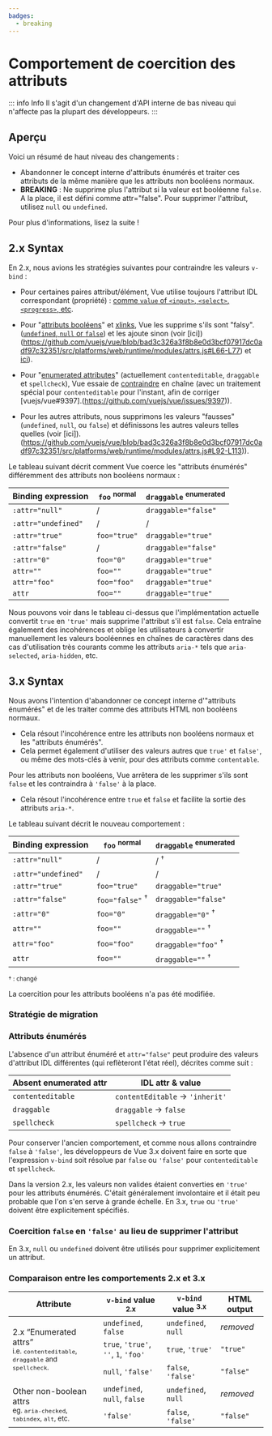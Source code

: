 ```yaml
---
badges:
  - breaking
---
```


# Comportement de coercition des attributs <MigrationBadges :badges="$frontmatter.badges" />

::: info Info
Il s'agit d'un changement d'API interne de bas niveau qui n'affecte pas la plupart des développeurs.
:::

## Aperçu

Voici un résumé de haut niveau des changements :

- Abandonner le concept interne d'attributs énumérés et traiter ces attributs de la même manière que les attributs non booléens normaux.
- **BREAKING** : Ne supprime plus l'attribut si la valeur est booléenne `false`. A la place, il est défini comme attr="false". Pour supprimer l'attribut, utilisez `null` ou `undefined`.

Pour plus d'informations, lisez la suite !

## 2.x Syntax

En 2.x, nous avions les stratégies suivantes pour contraindre les valeurs `v-bind` :

- Pour certaines paires attribut/élément, Vue utilise toujours l'attribut IDL correspondant (propriété) : [comme `value` of `<input>`, `<select>`, `<progress>`, etc](https://github.com/vuejs/vue/blob/bad3c326a3f8b8e0d3bcf07917dc0adf97c32351/src/platforms/web/util/attrs.js#L11-L18).

- Pour "[attributs booléens](https://github.com/vuejs/vue/blob/bad3c326a3f8b8e0d3bcf07917dc0adf97c32351/src/platforms/web/util/attrs.js#L33-L40)" et [xlinks](https://github.com/vuejs/vue/blob/bad3c326a3f8b8e0d3bcf07917dc0adf97c32351/src/platforms/web/util/attrs.js#L44-L46), Vue les supprime s'ils sont "falsy". ([`undefined`, `null` or `false`](https://github.com/vuejs/vue/blob/bad3c326a3f8b8e0d3bcf07917dc0adf97c32351/src/platforms/web/util/attrs.js#L52-L54)) et les ajoute sinon (voir [ici])(https://github.com/vuejs/vue/blob/bad3c326a3f8b8e0d3bcf07917dc0adf97c32351/src/platforms/web/runtime/modules/attrs.js#L66-L77) et [ici](https://github.com/vuejs/vue/blob/bad3c326a3f8b8e0d3bcf07917dc0adf97c32351/src/platforms/web/runtime/modules/attrs.js#L81-L85)).

- Pour "[enumerated attributes](https://github.com/vuejs/vue/blob/bad3c326a3f8b8e0d3bcf07917dc0adf97c32351/src/platforms/web/util/attrs.js#L20)" (actuellement `contenteditable`, `draggable` et `spellcheck`), Vue essaie de [contraindre](https://github.com/vuejs/vue/blob/bad3c326a3f8b8e0d3bcf07917dc0adf97c32351/src/platforms/web/util/attrs.js#L24-L31) en chaîne (avec un traitement spécial pour `contenteditable` pour l'instant, afin de corriger [vuejs/vue#9397].(https://github.com/vuejs/vue/issues/9397)).

- Pour les autres attributs, nous supprimons les valeurs "fausses" (`undefined`, `null`, ou `false`) et définissons les autres valeurs telles quelles (voir [ici]).(https://github.com/vuejs/vue/blob/bad3c326a3f8b8e0d3bcf07917dc0adf97c32351/src/platforms/web/runtime/modules/attrs.js#L92-L113)).

Le tableau suivant décrit comment Vue coerce les "attributs énumérés" différemment des attributs non booléens normaux :

| Binding expression  | `foo` <sup>normal</sup> | `draggable` <sup>enumerated</sup> |
| ------------------- | ----------------------- | --------------------------------- |
| `:attr="null"`      | /                       | `draggable="false"`               |
| `:attr="undefined"` | /                       | /                                 |
| `:attr="true"`      | `foo="true"`            | `draggable="true"`                |
| `:attr="false"`     | /                       | `draggable="false"`               |
| `:attr="0"`         | `foo="0"`               | `draggable="true"`                |
| `attr=""`           | `foo=""`                | `draggable="true"`                |
| `attr="foo"`        | `foo="foo"`             | `draggable="true"`                |
| `attr`              | `foo=""`                | `draggable="true"`                |

Nous pouvons voir dans le tableau ci-dessus que l'implémentation actuelle convertit `true` en `'true'` mais supprime l'attribut s'il est `false`. Cela entraîne également des incohérences et oblige les utilisateurs à convertir manuellement les valeurs booléennes en chaînes de caractères dans des cas d'utilisation très courants comme les attributs `aria-*` tels que `aria-selected`, `aria-hidden`, etc.

## 3.x Syntax

Nous avons l'intention d'abandonner ce concept interne d'"attributs énumérés" et de les traiter comme des attributs HTML non booléens normaux.

- Cela résout l'incohérence entre les attributs non booléens normaux et les "attributs énumérés".
- Cela permet également d'utiliser des valeurs autres que ``true'`` et ``false'``, ou même des mots-clés à venir, pour des attributs comme ``contentable``.

Pour les attributs non booléens, Vue arrêtera de les supprimer s'ils sont `false` et les contraindra à `'false'` à la place.

- Cela résout l'incohérence entre `true` et `false` et facilite la sortie des attributs `aria-*`.

Le tableau suivant décrit le nouveau comportement :

| Binding expression  | `foo` <sup>normal</sup>    | `draggable` <sup>enumerated</sup> |
| ------------------- | -------------------------- | --------------------------------- |
| `:attr="null"`      | /                          | / <sup>†</sup>                    |
| `:attr="undefined"` | /                          | /                                 |
| `:attr="true"`      | `foo="true"`               | `draggable="true"`                |
| `:attr="false"`     | `foo="false"` <sup>†</sup> | `draggable="false"`               |
| `:attr="0"`         | `foo="0"`                  | `draggable="0"` <sup>†</sup>      |
| `attr=""`           | `foo=""`                   | `draggable=""` <sup>†</sup>       |
| `attr="foo"`        | `foo="foo"`                | `draggable="foo"` <sup>†</sup>    |
| `attr`              | `foo=""`                   | `draggable=""` <sup>†</sup>       |

<small>† : changé</small>

La coercition pour les attributs booléens n'a pas été modifiée.

### Stratégie de migration

### Attributs énumérés

L'absence d'un attribut énuméré et `attr="false"` peut produire des valeurs d'attribut IDL différentes (qui reflèteront l'état réel), décrites comme suit :

| Absent enumerated attr | IDL attr & value                     |
| ---------------------- | ------------------------------------ |
| `contenteditable`      | `contentEditable` &rarr; `'inherit'` |
| `draggable`            | `draggable` &rarr; `false`           |
| `spellcheck`           | `spellcheck` &rarr; `true`           |

Pour conserver l'ancien comportement, et comme nous allons contraindre `false` à `'false'`, les développeurs de Vue 3.x doivent faire en sorte que l'expression `v-bind` soit résolue par `false` ou `'false'` pour `contenteditable` et `spellcheck`.

Dans la version 2.x, les valeurs non valides étaient converties en `'true'` pour les attributs énumérés. C'était généralement involontaire et il était peu probable que l'on s'en serve à grande échelle. En 3.x, `true` ou `'true'` doivent être explicitement spécifiés.

### Coercition `false` en `'false'` au lieu de supprimer l'attribut

En 3.x, `null` ou `undefined` doivent être utilisés pour supprimer explicitement un attribut.


### Comparaison entre les comportements 2.x et 3.x

<table>
  <thead>
    <tr>
      <th>Attribute</th>
      <th><code>v-bind</code> value <sup>2.x</sup></th>
      <th><code>v-bind</code> value <sup>3.x</sup></th>
      <th>HTML output</th>
    </tr>
  </thead>
  <tbody>
    <tr>
      <td rowspan="3">2.x “Enumerated attrs”<br><small>i.e. <code>contenteditable</code>, <code>draggable</code> and <code>spellcheck</code>.</small></td>
      <td><code>undefined</code>, <code>false</code></td>
      <td><code>undefined</code>, <code>null</code></td>
      <td><i>removed</i></td>
    </tr>
    <tr>
      <td>
        <code>true</code>, <code>'true'</code>, <code>''</code>, <code>1</code>,
        <code>'foo'</code>
      </td>
      <td><code>true</code>, <code>'true'</code></td>
      <td><code>"true"</code></td>
    </tr>
    <tr>
      <td><code>null</code>, <code>'false'</code></td>
      <td><code>false</code>, <code>'false'</code></td>
      <td><code>"false"</code></td>
    </tr>
    <tr>
      <td rowspan="2">Other non-boolean attrs<br><small>eg. <code>aria-checked</code>, <code>tabindex</code>, <code>alt</code>, etc.</small></td>
      <td><code>undefined</code>, <code>null</code>, <code>false</code></td>
      <td><code>undefined</code>, <code>null</code></td>
      <td><i>removed</i></td>
    </tr>
    <tr>
      <td><code>'false'</code></td>
      <td><code>false</code>, <code>'false'</code></td>
      <td><code>"false"</code></td>
    </tr>
  </tbody>
</table>

